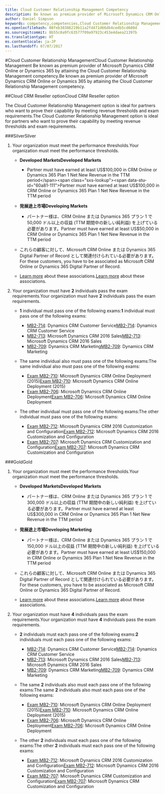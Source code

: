```yaml
---
title: Cloud Customer Relationship Management Competency
description: Be known as premium provider of Microsoft Dynamics CRM Online or Dynamics 365 by attaining the Cloud Customer Relationship Management competency.
author: Daniel Simpson
keywords: competency,competencies,Cloud Customer Relationship Management
ms.openlocfilehash: 08feb30386219b11a2fd471d66db4cedb5cd680d
ms.sourcegitcommit: 8b55c0a9fc63577f09a97923c453e4daea21397b
ms.translationtype: HT
ms.contentlocale: ja-JP
ms.lasthandoff: 07/07/2017
---
```

#<a name="cloud-customer-relationship-management"></a><span data-ttu-id="60a81-104">Cloud Customer Relationship Management</span><span class="sxs-lookup"><span data-stu-id="60a81-104">Cloud Customer Relationship Management</span></span>
<span data-ttu-id="60a81-105">Be known as premium provider of Microsoft Dynamics CRM Online or Dynamics 365 by attaining the Cloud Customer Relationship Management competency.</span><span class="sxs-lookup"><span data-stu-id="60a81-105">Be known as premium provider of Microsoft Dynamics CRM Online or Dynamics 365 by attaining the Cloud Customer Relationship Management competency.</span></span>

##<a name="cloud-crm-reseller-option"></a><span data-ttu-id="60a81-106">Cloud CRM Reseller option</span><span class="sxs-lookup"><span data-stu-id="60a81-106">Cloud CRM Reseller option</span></span>

<span data-ttu-id="60a81-107">The Cloud Customer Relationship Management option is ideal for partners who want to prove their capability by meeting revenue thresholds and exam requirements.</span><span class="sxs-lookup"><span data-stu-id="60a81-107">The Cloud Customer Relationship Management option is ideal for partners who want to prove their capability by meeting revenue thresholds and exam requirements.</span></span> 

###<a name="silver"></a><span data-ttu-id="60a81-108">Silver</span><span class="sxs-lookup"><span data-stu-id="60a81-108">Silver</span></span>

1. <span data-ttu-id="60a81-109">Your organization must meet the performance thresholds.</span><span class="sxs-lookup"><span data-stu-id="60a81-109">Your organization must meet the performance thresholds.</span></span>

    - **<span data-ttu-id="60a81-110">Developed Markets</span><span class="sxs-lookup"><span data-stu-id="60a81-110">Developed Markets</span></span>**
        - <span data-ttu-id="60a81-111">Partner must have earned at least US$100,000 in CRM Online or Dynamics 365 Plan 1 Net New Revenue in the TTM period</span><span class="sxs-lookup"><span data-stu-id="60a81-111">Partner must have earned at least US$100,000 in CRM Online or Dynamics 365 Plan 1 Net New Revenue in the TTM period</span></span>

    - **<span data-ttu-id="60a81-112">発展途上市場</span><span class="sxs-lookup"><span data-stu-id="60a81-112">Developing Markets</span></span>**
        - <span data-ttu-id="60a81-113">パートナー様は、CRM Online または Dynamics 365 プラン 1 で 50,000 ドル以上の収益 (TTM 期間中の新しい純利益) を上げている必要があります。</span><span class="sxs-lookup"><span data-stu-id="60a81-113">Partner must have earned at least US$50,000 in CRM Online or Dynamics 365 Plan 1 Net New Revenue in the TTM period</span></span>

    - <span data-ttu-id="60a81-114">これらの顧客に対して、Microsoft CRM Online または Dynamics 365 Digital Partner of Record として関連付けられている必要があります。</span><span class="sxs-lookup"><span data-stu-id="60a81-114">For these customers, you have to be associated as Microsoft CRM Online or Dynamics 365 Digital Partner of Record.</span></span>
    - <span data-ttu-id="60a81-115">[Learn more](https://partner.microsoft.com/en-us/membership/digital-partner-of-record) about these associations.</span><span class="sxs-lookup"><span data-stu-id="60a81-115">[Learn more](https://partner.microsoft.com/en-us/membership/digital-partner-of-record) about these associations.</span></span>  
  
2. <span data-ttu-id="60a81-116">Your organization must have **2** individuals pass the exam requirements.</span><span class="sxs-lookup"><span data-stu-id="60a81-116">Your organization must have **2** individuals pass the exam requirements.</span></span>

    - <span data-ttu-id="60a81-117">**1** individual must pass one of the following exams:</span><span class="sxs-lookup"><span data-stu-id="60a81-117">**1** individual must pass one of the following exams:</span></span>
        - <span data-ttu-id="60a81-118">[MB2-714](https://www.microsoft.com/en-us/learning/exam-mb2-714.aspx): Dynamics CRM Customer Service</span><span class="sxs-lookup"><span data-stu-id="60a81-118">[MB2-714](https://www.microsoft.com/en-us/learning/exam-mb2-714.aspx): Dynamics CRM Customer Service</span></span>
        - <span data-ttu-id="60a81-119">[MB2-713](https://www.microsoft.com/en-us/learning/exam-mb2-713.aspx): Microsoft Dynamics CRM 2016 Sales</span><span class="sxs-lookup"><span data-stu-id="60a81-119">[MB2-713](https://www.microsoft.com/en-us/learning/exam-mb2-713.aspx): Microsoft Dynamics CRM 2016 Sales</span></span>
        - <span data-ttu-id="60a81-120">[MB2-709](https://www.microsoft.com/en-us/learning/exam-mb2-709.aspx): Dynamics CRM Marketing</span><span class="sxs-lookup"><span data-stu-id="60a81-120">[MB2-709](https://www.microsoft.com/en-us/learning/exam-mb2-709.aspx): Dynamics CRM Marketing</span></span> 

    - <span data-ttu-id="60a81-121">The same individual also must pass one of the following exams:</span><span class="sxs-lookup"><span data-stu-id="60a81-121">The same individual also must pass one of the following exams:</span></span>
        - <span data-ttu-id="60a81-122">[Exam MB2-710](https://www.microsoft.com/en-us/learning/exam-mb2-710.aspx): Microsoft Dynamics CRM Online Deployment (2015)</span><span class="sxs-lookup"><span data-stu-id="60a81-122">[Exam MB2-710](https://www.microsoft.com/en-us/learning/exam-mb2-710.aspx): Microsoft Dynamics CRM Online Deployment (2015)</span></span>
        - <span data-ttu-id="60a81-123">[Exam MB2-706](https://www.microsoft.com/en-us/learning/exam-mb2-706.aspx): Microsoft Dynamics CRM Online Deployment</span><span class="sxs-lookup"><span data-stu-id="60a81-123">[Exam MB2-706](https://www.microsoft.com/en-us/learning/exam-mb2-706.aspx): Microsoft Dynamics CRM Online Deployment</span></span>
        
    - <span data-ttu-id="60a81-124">The other individual must pass one of the following exams:</span><span class="sxs-lookup"><span data-stu-id="60a81-124">The other individual must pass one of the following exams:</span></span>
        - <span data-ttu-id="60a81-125">[Exam MB2-712](https://www.microsoft.com/en-us/learning/exam-mb2-712.aspx): Microsoft Dynamics CRM 2016 Customization and Configuration</span><span class="sxs-lookup"><span data-stu-id="60a81-125">[Exam MB2-712](https://www.microsoft.com/en-us/learning/exam-mb2-712.aspx): Microsoft Dynamics CRM 2016 Customization and Configuration</span></span>
        - <span data-ttu-id="60a81-126">[Exam MB2-707](https://www.microsoft.com/en-us/learning/exam-mb2-707.aspx): Microsoft Dynamics CRM Customization and Configuration</span><span class="sxs-lookup"><span data-stu-id="60a81-126">[Exam MB2-707](https://www.microsoft.com/en-us/learning/exam-mb2-707.aspx): Microsoft Dynamics CRM Customization and Configuration</span></span>


###<a name="gold"></a><span data-ttu-id="60a81-127">Gold</span><span class="sxs-lookup"><span data-stu-id="60a81-127">Gold</span></span>

1. <span data-ttu-id="60a81-128">Your organization must meet the performance thresholds.</span><span class="sxs-lookup"><span data-stu-id="60a81-128">Your organization must meet the performance thresholds.</span></span>

    - **<span data-ttu-id="60a81-129">Developed Markets</span><span class="sxs-lookup"><span data-stu-id="60a81-129">Developed Markets</span></span>**
    
        - <span data-ttu-id="60a81-130">パートナー様は、CRM Online または Dynamics 365 プラン 1 で 300,000 ドル以上の収益 (TTM 期間中の新しい純利益) を上げている必要があります。</span><span class="sxs-lookup"><span data-stu-id="60a81-130">Partner must have earned at least US$300,000 in CRM Online or Dynamics 365 Plan 1 Net New Revenue in the TTM period</span></span>
     
    - **<span data-ttu-id="60a81-131">発展途上市場</span><span class="sxs-lookup"><span data-stu-id="60a81-131">Developing Marketing</span></span>**

        - <span data-ttu-id="60a81-132">パートナー様は、CRM Online または Dynamics 365 プラン 1 で 150,000 ドル以上の収益 (TTM 期間中の新しい純利益) を上げている必要があります。</span><span class="sxs-lookup"><span data-stu-id="60a81-132">Partner must have earned at least US$150,000 in CRM Online or Dynamics 365 Plan  1 Net New Revenue in the TTM period</span></span>

    - <span data-ttu-id="60a81-133">これらの顧客に対して、Microsoft CRM Online または Dynamics 365 Digital Partner of Record として関連付けられている必要があります。</span><span class="sxs-lookup"><span data-stu-id="60a81-133">For these customers, you have to be associated as Microsoft CRM Online or Dynamics 365 Digital Partner of Record.</span></span>
    - <span data-ttu-id="60a81-134">[Learn more](https://partner.microsoft.com/en-us/membership/digital-partner-of-record) about these associations.</span><span class="sxs-lookup"><span data-stu-id="60a81-134">[Learn more](https://partner.microsoft.com/en-us/membership/digital-partner-of-record) about these associations.</span></span>  


2. <span data-ttu-id="60a81-135">Your organization must have **4** individuals pass the exam requirements.</span><span class="sxs-lookup"><span data-stu-id="60a81-135">Your organization must have **4** individuals pass the exam requirements.</span></span>

    - <span data-ttu-id="60a81-136">**2** individuals must each pass one of the following exams:</span><span class="sxs-lookup"><span data-stu-id="60a81-136">**2** individuals must each pass one of the following exams:</span></span>
        - <span data-ttu-id="60a81-137">[MB2-714](https://www.microsoft.com/en-us/learning/exam-mb2-714.aspx): Dynamics CRM Customer Service</span><span class="sxs-lookup"><span data-stu-id="60a81-137">[MB2-714](https://www.microsoft.com/en-us/learning/exam-mb2-714.aspx): Dynamics CRM Customer Service</span></span>
        - <span data-ttu-id="60a81-138">[MB2-713](https://www.microsoft.com/en-us/learning/exam-mb2-713.aspx): Microsoft Dynamics CRM 2016 Sales</span><span class="sxs-lookup"><span data-stu-id="60a81-138">[MB2-713](https://www.microsoft.com/en-us/learning/exam-mb2-713.aspx): Microsoft Dynamics CRM 2016 Sales</span></span>
        - <span data-ttu-id="60a81-139">[MB2-709](https://www.microsoft.com/en-us/learning/exam-mb2-709.aspx): Dynamics CRM Marketing</span><span class="sxs-lookup"><span data-stu-id="60a81-139">[MB2-709](https://www.microsoft.com/en-us/learning/exam-mb2-709.aspx): Dynamics CRM Marketing</span></span> 

    - <span data-ttu-id="60a81-140">The same **2** individuals also must each pass one of the following exams:</span><span class="sxs-lookup"><span data-stu-id="60a81-140">The same **2** individuals also must each pass one of the following exams:</span></span>
        - <span data-ttu-id="60a81-141">[Exam MB2-710](https://www.microsoft.com/en-us/learning/exam-mb2-710.aspx): Microsoft Dynamics CRM Online Deployment (2015)</span><span class="sxs-lookup"><span data-stu-id="60a81-141">[Exam MB2-710](https://www.microsoft.com/en-us/learning/exam-mb2-710.aspx): Microsoft Dynamics CRM Online Deployment (2015)</span></span>
        - <span data-ttu-id="60a81-142">[Exam MB2-706](https://www.microsoft.com/en-us/learning/exam-mb2-706.aspx): Microsoft Dynamics CRM Online Deployment</span><span class="sxs-lookup"><span data-stu-id="60a81-142">[Exam MB2-706](https://www.microsoft.com/en-us/learning/exam-mb2-706.aspx): Microsoft Dynamics CRM Online Deployment</span></span>

    - <span data-ttu-id="60a81-143">The other **2** individuals must each pass one of the following exams:</span><span class="sxs-lookup"><span data-stu-id="60a81-143">The other **2** individuals must each pass one of the following exams:</span></span>
        - <span data-ttu-id="60a81-144">[Exam MB2-712](https://www.microsoft.com/en-us/learning/exam-mb2-712.aspx): Microsoft Dynamics CRM 2016 Customization and Configuration</span><span class="sxs-lookup"><span data-stu-id="60a81-144">[Exam MB2-712](https://www.microsoft.com/en-us/learning/exam-mb2-712.aspx): Microsoft Dynamics CRM 2016 Customization and Configuration</span></span>
        - <span data-ttu-id="60a81-145">[Exam MB2-707](https://www.microsoft.com/en-us/learning/exam-mb2-707.aspx): Microsoft Dynamics CRM Customization and Configuration</span><span class="sxs-lookup"><span data-stu-id="60a81-145">[Exam MB2-707](https://www.microsoft.com/en-us/learning/exam-mb2-707.aspx): Microsoft Dynamics CRM Customization and Configuration</span></span>
